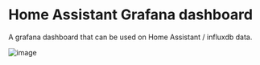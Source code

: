 # Home Assistant Grafana dashboard

A grafana dashboard that can be used on Home Assistant / influxdb data.

![image](https://github.com/wez3/home-assistant-grafana-dashboard/blob/master/screenshot.png?raw=true) 

